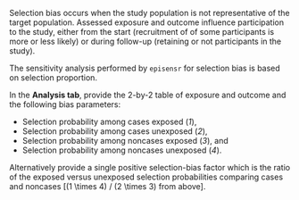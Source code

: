 Selection bias occurs when the study population is not representative of the
target population.
Assessed exposure and outcome influence participation to the study, either from
the start (recruitment of of some participants is more or less likely) or during
follow-up (retaining or not participants in the study).

The sensitivity analysis performed by `episensr` for selection bias is based on
selection proportion.

In the **Analysis tab**, provide the 2-by-2 table of exposure and outcome and
the following bias parameters:

- Selection probability among cases exposed (*1*),
- Selection probability among cases unexposed (*2*),
- Selection probability among noncases exposed (*3*), and
- Selection probability among noncases unexposed (*4*).

Alternatively provide a single positive selection-bias factor which is the ratio
of the exposed versus unexposed selection probabilities comparing cases and
noncases [(1 \times 4) / (2 \times 3) from above].
